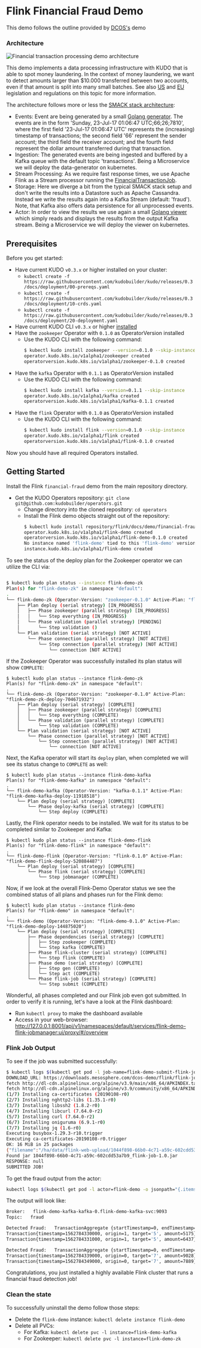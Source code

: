 # Flink Financial Fraud Demo

This demo follows the outline provided by [DCOS's](https://github.com/dcos/demos/tree/master/flink-k8s/1.11) demo

### Architecture

![Financial transaction processing demo architecture](https://github.com/dcos/demos/raw/master/flink-k8s/1.11/img/kafka-flink-arch.png)

This demo implements a data processing infrastructure with KUDO that is able to spot money laundering. In the context of money laundering, we  want to detect amounts larger than $10.000 transferred between two accounts, even if that amount is split into many small batches.  See also [US](https://www.fincen.gov/history-anti-money-laundering-laws) and [EU](http://eur-lex.europa.eu/legal-content/EN/TXT/?uri=CELEX%3A32015L0849) legislation and regulations on this topic for more information.

The architecture follows more or less the [SMACK stack architecture](https://mesosphere.com/blog/smack-stack-new-lamp-stack/):
- Events: Event are being generated by a small [Golang generator](https://github.com/dcos/demos/blob/master/flink/1.11/generator/generator.go). The events are in the form 'Sunday, 23-Jul-17 01:06:47 UTC;66;26;7810', where the first field '23-Jul-17 01:06:47 UTC' represents the (increasing) timestamp of transactions; the second field '66' represent the sender account; the third field the receiver account; and the fourth field represent the dollar amount transferred during that transaction.
- Ingestion: The generated events are being ingested and buffered by a Kafka queue with the default topic 'transactions'. Being a Microservice we will deploy the data-generator on kubernetes.
- Stream Processing: As we require fast response times, we use Apache Flink as a Stream processor running the [FinancialTransactionJob](https://github.com/dcos/demos/tree/master/flink/1.10/flink-job/src/main/java/io/dcos).
- Storage: Here we diverge a bit from the typical SMACK stack setup and don't write the results into a Datastore such as Apache Cassandra. Instead we write the results again into a Kafka Stream (default: 'fraud'). Note, that Kafka also offers data persistence for all unprocessed events.
- Actor: In order to view the results we use again a small [Golang viewer](https://github.com/dcos/demos/blob/master/flink/1.11/actor/actor_viewer.go) which simply reads and displays the results from the output Kafka stream. Being a Microservice we will deploy the viewer on kubernetes.

## Prerequisites

Before you get started:

- Have current KUDO `v0.3.x` or higher installed on your cluster:
    - `kubectl create -f https://raw.githubusercontent.com/kudobuilder/kudo/releases/0.3/docs/deployment/00-prereqs.yaml`
    - `kubectl create -f https://raw.githubusercontent.com/kudobuilder/kudo/releases/0.3/docs/deployment/10-crds.yaml`
    - `kubectl create -f https://raw.githubusercontent.com/kudobuilder/kudo/releases/0.3/docs/deployment/20-deployment.yaml`
- Have current KUDO CLI `v0.3.x` or higher [installed](https://kudo.dev/docs/cli/#install)
- Have the `zookeeper` Operator with `0.1.0` as OperatorVersion installed 
    - Use the KUDO CLI with the following command:
        ```bash
        $ kubectl kudo install zookeeper --version=0.1.0 --skip-instance
        operator.kudo.k8s.io/v1alpha1/zookeeper created
        operatorversion.kudo.k8s.io/v1alpha1/zookeeper-0.1.0 created
        ```
- Have the `kafka` Operator with `0.1.1` as OperatorVersion installed 
    - Use the KUDO CLI with the following command:
        ```bash
        $ kubectl kudo install kafka --version=0.1.1 --skip-instance
        operator.kudo.k8s.io/v1alpha1/kafka created
        operatorversion.kudo.k8s.io/v1alpha1/kafka-0.1.1 created
        ```
- Have the `flink` Operator with `0.1.0` as OperatorVersion installed 
    - Use the KUDO CLI with the following command:
        ```bash
        $ kubectl kudo install flink --version=0.1.0 --skip-instance
        operator.kudo.k8s.io/v1alpha1/flink created
        operatorversion.kudo.k8s.io/v1alpha1/flink-0.1.0 created
        ```
        
Now you should have all required Operators installed.

## Getting Started

Install the Flink `financial-fraud` demo from the main repository directory.

 - Get the KUDO Operators repository: `git clone git@github.com:kudobuilder/operators.git`
    - Change directory into the cloned repository: `cd operators`
    - Install the Flink demo objects straight out of the repository:
        ```bash
        $ kubectl kudo install repository/flink/docs/demo/financial-fraud/demo-operator --instance flink-demo
        operator.kudo.k8s.io/v1alpha1/flink-demo created
        operatorversion.kudo.k8s.io/v1alpha1/flink-demo-0.1.0 created
        No instance named 'flink-demo' tied to this 'flink-demo' version has been found. Do you want to create one? (Yes/no) yes
        instance.kudo.k8s.io/v1alpha1/flink-demo created
        ```

To see the status of the deploy plan for the Zookeeper operator we can utilize the CLI via:

```bash

$ kubectl kudo plan status --instance flink-demo-zk
Plan(s) for "flink-demo-zk" in namespace "default":
.
└── flink-demo-zk (Operator-Version: "zookeeper-0.1.0" Active-Plan: "flink-demo-zk-deploy-704671932")
    ├── Plan deploy (serial strategy) [IN_PROGRESS]
    │   ├── Phase zookeeper (parallel strategy) [IN_PROGRESS]
    │   │   └── Step everything (IN_PROGRESS)
    │   └── Phase validation (parallel strategy) [PENDING]
    │       └── Step validation ()
    └── Plan validation (serial strategy) [NOT ACTIVE]
        └── Phase connection (parallel strategy) [NOT ACTIVE]
            └── Step connection (parallel strategy) [NOT ACTIVE]
                └── connection [NOT ACTIVE]


```

If the Zookeeper Operator was successfully installed its plan status will show `COMPLETE`:

```
$ kubectl kudo plan status --instance flink-demo-zk
Plan(s) for "flink-demo-zk" in namespace "default":
.
└── flink-demo-zk (Operator-Version: "zookeeper-0.1.0" Active-Plan: "flink-demo-zk-deploy-704671932")
    ├── Plan deploy (serial strategy) [COMPLETE]
    │   ├── Phase zookeeper (parallel strategy) [COMPLETE]
    │   │   └── Step everything (COMPLETE)
    │   └── Phase validation (parallel strategy) [COMPLETE]
    │       └── Step validation (COMPLETE)
    └── Plan validation (serial strategy) [NOT ACTIVE]
        └── Phase connection (parallel strategy) [NOT ACTIVE]
            └── Step connection (parallel strategy) [NOT ACTIVE]
                └── connection [NOT ACTIVE]
```

Next, the Kafka operator will start its `deploy` plan, when completed we will see its status change to `COMPLETE` as well:

```
$ kubectl kudo plan status --instance flink-demo-kafka
Plan(s) for "flink-demo-kafka" in namespace "default":
.
└── flink-demo-kafka (Operator-Version: "kafka-0.1.1" Active-Plan: "flink-demo-kafka-deploy-11918518")
    └── Plan deploy (serial strategy) [COMPLETE]
        └── Phase deploy-kafka (serial strategy) [COMPLETE]
            └── Step deploy (COMPLETE)

```

Lastly, the Flink operator needs to be installed. We wait for its status to be completed similar to Zookeeper and Kafka:

```
$ kubectl kudo plan status --instance flink-demo-flink
Plan(s) for "flink-demo-flink" in namespace "default":
.
└── flink-demo-flink (Operator-Version: "flink-0.1.0" Active-Plan: "flink-demo-flink-deploy-520884487")
    └── Plan deploy (serial strategy) [COMPLETE]
        └── Phase flink (serial strategy) [COMPLETE]
            └── Step jobmanager (COMPLETE)
```

Now, if we look at the overall Flink-Demo Operator status we see the combined status of all plans and phases run for the
Flink demo:

```
$ kubectl kudo plan status --instance flink-demo
Plan(s) for "flink-demo" in namespace "default":
.
└── flink-demo (Operator-Version: "flink-demo-0.1.0" Active-Plan: "flink-demo-deploy-144875020")
    └── Plan deploy (serial strategy) [COMPLETE]
        ├── Phase dependencies (serial strategy) [COMPLETE]
        │   ├── Step zookeeper (COMPLETE)
        │   └── Step kafka (COMPLETE)
        ├── Phase flink-cluster (serial strategy) [COMPLETE]
        │   └── Step flink (COMPLETE)
        ├── Phase demo (serial strategy) [COMPLETE]
        │   ├── Step gen (COMPLETE)
        │   └── Step act (COMPLETE)
        └── Phase flink-job (serial strategy) [COMPLETE]
            └── Step submit (COMPLETE)
```

Wonderful, all phases completed and our Flink job even got submitted. In order to verify it is running, let's have a look
at the Flink dashboard:

- Run `kubectl proxy` to make the dashboard available
- Access in your web-browser: http://127.0.0.1:8001/api/v1/namespaces/default/services/flink-demo-flink-jobmanager:ui/proxy/#/overview

### Flink Job Output

To see if the job was submitted successfully:

```bash
$ kubectl logs $(kubectl get pod -l job-name=flink-demo-submit-flink-job -o jsonpath="{.items[0].metadata.name}")
DOWNLOAD_URL: https://downloads.mesosphere.com/dcos-demo/flink/flink-job-1.0.jar FILE: flink-job-1.0.jar JOBMANAGER: flink-demo-flink-jobmanager
fetch http://dl-cdn.alpinelinux.org/alpine/v3.9/main/x86_64/APKINDEX.tar.gz
fetch http://dl-cdn.alpinelinux.org/alpine/v3.9/community/x86_64/APKINDEX.tar.gz
(1/7) Installing ca-certificates (20190108-r0)
(2/7) Installing nghttp2-libs (1.35.1-r0)
(3/7) Installing libssh2 (1.8.2-r0)
(4/7) Installing libcurl (7.64.0-r2)
(5/7) Installing curl (7.64.0-r2)
(6/7) Installing oniguruma (6.9.1-r0)
(7/7) Installing jq (1.6-r0)
Executing busybox-1.29.3-r10.trigger
Executing ca-certificates-20190108-r0.trigger
OK: 16 MiB in 25 packages
{"filename":"/ha/data/flink-web-upload/1044f898-66b0-4c71-a59c-602cdd53a7b9_flink-job-1.0.jar","status":"success"}Wed Jul 10 18:54:50 UTC 2019
Found jar 1044f898-66b0-4c71-a59c-602cdd53a7b9_flink-job-1.0.jar
RESPONSE: null
SUBMITTED JOB!
```

To get the fraud output from the actor:

```bash
kubectl logs $(kubectl get pod -l actor=flink-demo -o jsonpath="{.items[0].metadata.name}")
```

The output will look like:

```bash
Broker:   flink-demo-kafka-kafka-0.flink-demo-kafka-svc:9093
Topic:   fraud

Detected Fraud:   TransactionAggregate {startTimestamp=0, endTimestamp=1562784331000, totalAmount=11612:
Transaction{timestamp=1562784330000, origin=1, target='5', amount=5175}
Transaction{timestamp=1562784331000, origin=1, target='5', amount=6437}}

Detected Fraud:   TransactionAggregate {startTimestamp=0, endTimestamp=1562784349000, totalAmount=16917:
Transaction{timestamp=1562784339000, origin=0, target='7', amount=9028}
Transaction{timestamp=1562784349000, origin=0, target='7', amount=7889}}
```

Congratulations, you just installed a highly available Flink cluster that runs a financial fraud detection job!

### Clean the state

To successfully uninstall the demo follow those steps:

- Delete the `flink-demo` instance: `kubectl delete instance flink-demo`
- Delete all PVCs:
    - For Kafka: `kubectl delete pvc -l instance=flink-demo-kafka`
    - For Zookeeper: `kubectl delete pvc -l instance=flink-demo-zk`